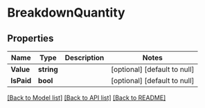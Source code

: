 # BreakdownQuantity

## Properties
Name | Type | Description | Notes
------------ | ------------- | ------------- | -------------
**Value** | **string** |  | [optional] [default to null]
**IsPaid** | **bool** |  | [optional] [default to null]

[[Back to Model list]](../README.md#documentation-for-models) [[Back to API list]](../README.md#documentation-for-api-endpoints) [[Back to README]](../README.md)


